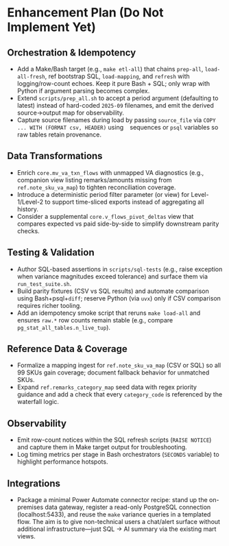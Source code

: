 # Enhancement Plan (Do Not Implement Yet)

## Orchestration & Idempotency
- Add a Make/Bash target (e.g., `make etl-all`) that chains `prep-all`, `load-all-fresh`, ref bootstrap SQL, `load-mapping`, and `refresh` with logging/row-count echoes. Keep it pure Bash + SQL; only wrap with Python if argument parsing becomes complex.
- Extend `scripts/prep_all.sh` to accept a period argument (defaulting to latest) instead of hard-coded `2025-09` filenames, and emit the derived source→output map for observability.
- Capture source filenames during load by passing `source_file` via `COPY ... WITH (FORMAT csv, HEADER)` using `
` sequences or `psql` variables so raw tables retain provenance.

## Data Transformations
- Enrich `core.mv_va_txn_flows` with unmapped VA diagnostics (e.g., companion view listing remarks/amounts missing from `ref.note_sku_va_map`) to tighten reconciliation coverage.
- Introduce a deterministic period filter parameter (or view) for Level-1/Level-2 to support time-sliced exports instead of aggregating all history.
- Consider a supplemental `core.v_flows_pivot_deltas` view that compares expected vs paid side-by-side to simplify downstream parity checks.

## Testing & Validation
- Author SQL-based assertions in `scripts/sql-tests` (e.g., raise exception when variance magnitudes exceed tolerance) and surface them via `run_test_suite.sh`.
- Build parity fixtures (CSV vs SQL results) and automate comparison using Bash+psql+`diff`; reserve Python (via `uvx`) only if CSV comparison requires richer tooling.
- Add an idempotency smoke script that reruns `make load-all` and ensures `raw.*` row counts remain stable (e.g., compare `pg_stat_all_tables.n_live_tup`).

## Reference Data & Coverage
- Formalize a mapping ingest for `ref.note_sku_va_map` (CSV or SQL) so all 99 SKUs gain coverage; document fallback behavior for unmatched SKUs.
- Expand `ref.remarks_category_map` seed data with regex priority guidance and add a check that every `category_code` is referenced by the waterfall logic.

## Observability
- Emit row-count notices within the SQL refresh scripts (`RAISE NOTICE`) and capture them in Make target output for troubleshooting.
- Log timing metrics per stage in Bash orchestrators (`SECONDS` variable) to highlight performance hotspots.

## Integrations
- Package a minimal Power Automate connector recipe: stand up the on-premises data gateway, register a read-only PostgreSQL connection (localhost:5433), and reuse the `make` variance queries in a templated flow. The aim is to give non-technical users a chat/alert surface without additional infrastructure—just SQL → AI summary via the existing mart views.
